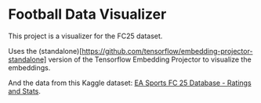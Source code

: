 # Football Data Visualizer

This project is a visualizer for the FC25 dataset.

Uses the (standalone)[https://github.com/tensorflow/embedding-projector-standalone] version of the Tensorflow Embedding Projector to visualize the embeddings.

And the data from this Kaggle dataset: [EA Sports FC 25 Database - Ratings and Stats](https://www.kaggle.com/datasets/nyagami/ea-sports-fc-25-database-ratings-and-stats).
